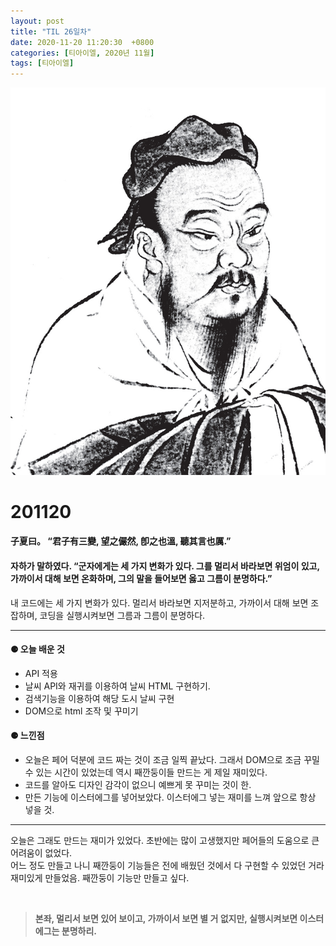 ```yaml
---
layout: post
title: "TIL 26일차"
date: 2020-11-20 11:20:30  +0800
categories: [티아이엘, 2020년 11월]
tags: [티아이엘]
---
```


![image](/assets/img/sample/avatar.jpg)

# **201120**

#### **子夏曰。 “君子有三變, 望之儼然, 卽之也溫, 聽其言也厲.”**

#### **자하가 말하였다. “군자에게는 세 가지 변화가 있다. 그를 멀리서 바라보면 위엄이 있고, 가까이서 대해 보면 온화하며, 그의 말을 들어보면 옳고 그름이 분명하다.”**

내 코드에는 세 가지 변화가 있다. 멀리서 바라보면 지저분하고, 가까이서 대해 보면 조잡하며, 코딩을 실행시켜보면 그름과 그름이 분명하다.

---

#### **⚈ 오늘 배운 것**

- API 적용
- 날씨 API와 재귀를 이용하여 날씨 HTML 구현하기.
- 검색기능을 이용하여 해당 도시 날씨 구현
- DOM으로 html 조작 및 꾸미기

#### **⚈ 느낀점**

- 오늘은 페어 덕분에 코드 짜는 것이 조금 일찍 끝났다. 그래서 DOM으로 조금 꾸밀 수 있는 시간이 있었는데 역시 째깐둥이들 만드는 게 제일 재미있다.
- 코드를 알아도 디자인 감각이 없으니 예쁘게 못 꾸미는 것이 한.
- 만든 기능에 이스터에그를 넣어보았다. 이스터에그 넣는 재미를 느껴 앞으로 항상 넣을 것.

---

오늘은 그래도 만드는 재미가 있었다. 초반에는 많이 고생했지만 페어들의 도움으로 큰 어려움이 없었다.  
어느 정도 만들고 나니 째깐둥이 기능들은 전에 배웠던 것에서 다 구현할 수 있었던 거라 재미있게 만들었음. 째깐둥이 기능만 만들고 싶다.

<br>

> **본좌, 멀리서 보면 있어 보이고, 가까이서 보면 별 거 없지만, 실행시켜보면 이스터에그는 분명하리.**
